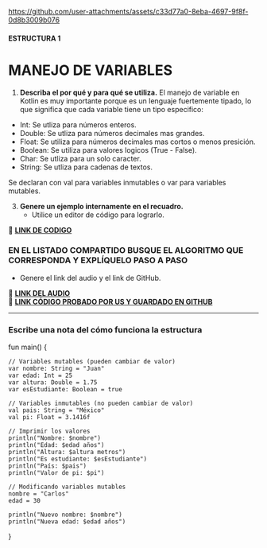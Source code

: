 
https://github.com/user-attachments/assets/c33d77a0-8eba-4697-9f8f-0d8b3009b076
#### ESTRUCTURA 1  
# MANEJO DE VARIABLES  

1. **Describa el por qué y para qué se utiliza.**
  El manejo de variable en Kotlin es muy importante porque es un lenguaje fuertemente tipado, lo que significa que cada variable tiene un tipo especifico:

- Int: Se utliza para números enteros.
- Double: Se utliza para números decimales mas grandes.
- Float: Se utiliza para números decimales mas cortos o menos presición.
- Boolean: Se utiliza para valores logicos (True -  False).
- Char: Se utliza para un solo caracter.
- String: Se utliza para cadenas de textos.

Se declaran con val para variables inmutables o var para variables mutables.

   
3. **Genere un ejemplo internamente en el recuadro.**  
   - Utilice un editor de código para lograrlo.  


🔗 **[LINK DE CODIGO](https://pl.kotl.in/SqckacgRi?readOnly=true)** 

### EN EL LISTADO COMPARTIDO BUSQUE EL ALGORITMO QUE CORRESPONDA Y EXPLÍQUELO PASO A PASO  
- Genere el link del audio y el link de GitHub.  

🔗 **[LINK DEL AUDIO](https://github.com/user-attachments/assets/f3d8352b-d68a-4672-b5d7-37689effce86)**  
🔗 **[LINK CÓDIGO PROBADO POR US Y GUARDADO EN GITHUB](https://github.com/maga1407/kotlin/blob/main/variables.png)**  

---

### Escribe una nota del cómo funciona la estructura  


fun main() {
    
    // Variables mutables (pueden cambiar de valor)
    var nombre: String = "Juan"
    var edad: Int = 25
    var altura: Double = 1.75
    var esEstudiante: Boolean = true

    // Variables inmutables (no pueden cambiar de valor)
    val pais: String = "México"
    val pi: Float = 3.1416f

    // Imprimir los valores
    println("Nombre: $nombre")
    println("Edad: $edad años")
    println("Altura: $altura metros")
    println("Es estudiante: $esEstudiante")
    println("País: $pais")
    println("Valor de pi: $pi")

    // Modificando variables mutables
    nombre = "Carlos"
    edad = 30

    println("Nuevo nombre: $nombre")
    println("Nueva edad: $edad años")

}
